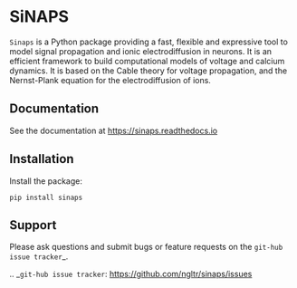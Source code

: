# SiNAPS

`Sinaps` is a Python package providing a fast, flexible and expressive tool to model signal propagation and ionic electrodiffusion in neurons. It is an efficient framework to build computational models of voltage and calcium dynamics. It is based on the Cable theory for voltage propagation, and the Nernst-Plank equation for the electrodiffusion of ions.

## Documentation

See the documentation at https://sinaps.readthedocs.io

## Installation

Install the package:

    pip install sinaps


## Support

Please ask questions and submit bugs or feature requests on the
`git-hub issue tracker`_.

.. _`git-hub issue tracker`: https://github.com/ngltr/sinaps/issues

